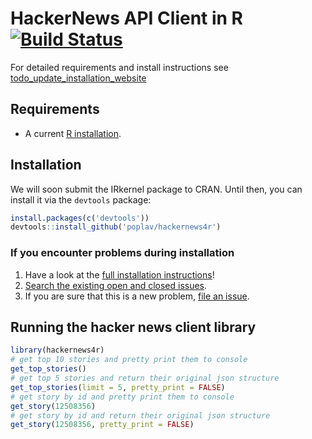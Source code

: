 # HackerNews API Client in R [![Build Status]][Travis]

[Build Status]: https://travis-ci.org/poplav/hackernews4r.svg?branch=master
[Travis]: https://travis-ci.org/poplav/hackernews4r

For detailed requirements and install instructions see [todo_update_installation_website](todo_update_installation_website)

## Requirements

* A current [R installation](http://www.r-project.org).

## Installation

We will soon submit the IRkernel package to CRAN. Until then, you can install it via the `devtools` package:

```R
install.packages(c('devtools'))
devtools::install_github('poplav/hackernews4r')
```

### If you encounter problems during installation

1. Have a look at the [full installation instructions](http://todo_update_installation_website)!
2. [Search the existing open and closed issues](https://github.com/poplav/hackernews4r/issues?utf8=%E2%9C%93&q=is%3Aissue).
3. If you are sure that this is a new problem, [file an issue](https://github.com/poplav/hackernews4r/issues/new).

## Running the hacker news client library

```R
library(hackernews4r)
# get top 10 stories and pretty print them to console
get_top_stories()
# get top 5 stories and return their original json structure
get_top_stories(limit = 5, pretty_print = FALSE)
# get story by id and pretty print them to console
get_story(12508356)
# get story by id and return their original json structure
get_story(12508356, pretty_print = FALSE)
```